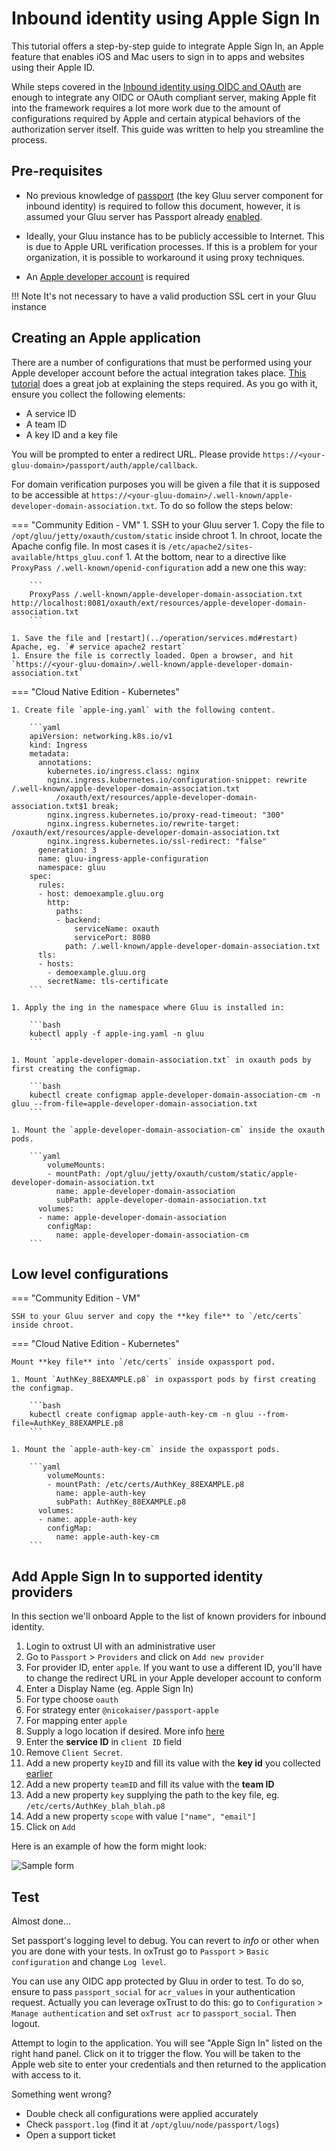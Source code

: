 # Inbound identity using Apple Sign In

This tutorial offers a step-by-step guide to integrate Apple Sign In, an Apple feature that enables iOS and Mac users to sign in to apps and websites using their Apple ID.

While steps covered in the [Inbound identity using OIDC and OAuth](../authn-guide/inbound-oauth-passport.md) are enough to integrate any OIDC or OAuth compliant server, making Apple fit into the framework requires a lot more work due to the amount of configurations required by Apple and certain atypical behaviors of the authorization server itself. This guide was written to help you streamline the process.

## Pre-requisites

- No previous knowledge of [passport](../authn-guide/passport.md) (the key Gluu server component for inbound identity) is required to follow this document, however, it is assumed your Gluu server has Passport already [enabled](../authn-guide/inbound-oauth-passport.md#enable-passport).

- Ideally, your Gluu instance has to be publicly accessible to Internet. This is due to Apple URL verification processes. If this is a problem for your organization, it is possible to workaround it using proxy techniques. 

- An [Apple developer account](https://developer.apple.com/programs/enroll/) is required

!!! Note
    It's not necessary to have a valid production SSL cert in your Gluu instance
    
## Creating an Apple application

There are a number of configurations that must be performed using your Apple developer account before the actual integration takes place. [This tutorial](https://github.com/ananay/apple-auth/blob/master/SETUP.md) does a great job at explaining the steps required. As you go with it, ensure you collect the following elements:

- A service ID
- A team ID
- A key ID and a key file 

You will be prompted to enter a redirect URL. Please provide `https://<your-gluu-domain>/passport/auth/apple/callback`.

For domain verification purposes you will be given a file that it is supposed to be accessible at `https://<your-gluu-domain>/.well-known/apple-developer-domain-association.txt`. To do so follow the steps below:

=== "Community Edition - VM"
    1. SSH to your Gluu server
    1. Copy the file to `/opt/gluu/jetty/oxauth/custom/static` inside chroot
    1. In chroot, locate the Apache config file. In most cases it is `/etc/apache2/sites-available/https_gluu.conf`
    1. At the bottom, near to a directive like `ProxyPass /.well-known/openid-configuration` add a new one this way:
    
        ```
        ProxyPass /.well-known/apple-developer-domain-association.txt http://localhost:8081/oxauth/ext/resources/apple-developer-domain-association.txt
        ```
    
    1. Save the file and [restart](../operation/services.md#restart) Apache, eg. `# service apache2 restart`
    1. Ensure the file is correctly loaded. Open a browser, and hit `https://<your-gluu-domain>/.well-known/apple-developer-domain-association.txt`

=== "Cloud Native Edition - Kubernetes"

    1. Create file `apple-ing.yaml` with the following content.
    
        ```yaml
        apiVersion: networking.k8s.io/v1
        kind: Ingress
        metadata:
          annotations:
            kubernetes.io/ingress.class: nginx
            nginx.ingress.kubernetes.io/configuration-snippet: rewrite /.well-known/apple-developer-domain-association.txt
              /oxauth/ext/resources/apple-developer-domain-association.txt$1 break;
            nginx.ingress.kubernetes.io/proxy-read-timeout: "300"
            nginx.ingress.kubernetes.io/rewrite-target: /oxauth/ext/resources/apple-developer-domain-association.txt
            nginx.ingress.kubernetes.io/ssl-redirect: "false"
          generation: 3
          name: gluu-ingress-apple-configuration
          namespace: gluu
        spec:
          rules:
          - host: demoexample.gluu.org
            http:
              paths:
              - backend:
                  serviceName: oxauth
                  servicePort: 8080
                path: /.well-known/apple-developer-domain-association.txt
          tls:
          - hosts:
            - demoexample.gluu.org
            secretName: tls-certificate
        ```
    
    1. Apply the ing in the namespace where Gluu is installed in:
    
        ```bash
        kubectl apply -f apple-ing.yaml -n gluu
        ```
    
    1. Mount `apple-developer-domain-association.txt` in oxauth pods by first creating the configmap.
    
        ```bash
        kubectl create configmap apple-developer-domain-association-cm -n gluu --from-file=apple-developer-domain-association.txt
        ```
        
    1. Mount the `apple-developer-domain-association-cm` inside the oxauth pods.
    
        ```yaml
            volumeMounts:
            - mountPath: /opt/gluu/jetty/oxauth/custom/static/apple-developer-domain-association.txt
              name: apple-developer-domain-association
              subPath: apple-developer-domain-association.txt                
          volumes: 
          - name: apple-developer-domain-association
            configMap:
              name: apple-developer-domain-association-cm 
        ```

## Low level configurations

=== "Community Edition - VM"

    SSH to your Gluu server and copy the **key file** to `/etc/certs` inside chroot.     

=== "Cloud Native Edition - Kubernetes"

    Mount **key file** into `/etc/certs` inside oxpassport pod.
    
    1. Mount `AuthKey_88EXAMPLE.p8` in oxpassport pods by first creating the configmap.
    
        ```bash
        kubectl create configmap apple-auth-key-cm -n gluu --from-file=AuthKey_88EXAMPLE.p8
        ```
        
    1. Mount the `apple-auth-key-cm` inside the oxpassport pods.
    
        ```yaml
            volumeMounts:
            - mountPath: /etc/certs/AuthKey_88EXAMPLE.p8
              name: apple-auth-key
              subPath: AuthKey_88EXAMPLE.p8                
          volumes: 
          - name: apple-auth-key
            configMap:
              name: apple-auth-key-cm
        ```
        
## Add Apple Sign In to supported identity providers

In this section we'll onboard Apple to the list of known providers for inbound identity.

1. Login to oxtrust UI with an administrative user
1. Go to `Passport` > `Providers` and click on `Add new provider`
1. For provider ID, enter `apple`. If you want to use a different ID, you'll have to change the redirect URL in your Apple developer account to conform
1. Enter a Display Name (eg. Apple Sign In)
1. For type choose `oauth`
1. For strategy enter `@nicokaiser/passport-apple`
1. For mapping enter `apple`
1. Supply a logo location if desired. More info [here](../authn-guide/passport.md#about-logo-images)
1. Enter the **service ID** in `client ID` field
1. Remove `Client Secret`.
1. Add a new property `keyID` and fill its value with the **key id** you collected [earlier](#creating-an-apple-application)
1. Add a new property `teamID` and fill its value with the **team ID**
1. Add a new property `key` supplying the path to the key file, eg. `/etc/certs/AuthKey_blah_blah.p8`
1. Add a new property `scope` with value `["name", "email"]`
1. Click on `Add`

Here is an example of how the form might look:

![Sample form](../img/user-authn/passport/sample-apple-form.png)

## Test

Almost done...

Set passport's logging level to debug. You can revert to *info* or other when you are done with your tests. In oxTrust go to `Passport` > `Basic configuration` and change `Log level`.

You can use any OIDC app protected by Gluu in order to test. To do so, ensure to pass `passport_social` for `acr_values` in your authentication request. Actually you can leverage oxTrust to do this: go to `Configuration` > `Manage authentication` and set `oxTrust acr` to `passport_social`. Then logout.

Attempt to login to the application. You will see "Apple Sign In" listed on the right hand panel. Click on it to trigger the flow. You will be taken to the Apple web site to enter your credentials and then returned to the application with access to it.

Something went wrong?

- Double check all configurations were applied accurately
- Check `passport.log` (find it at `/opt/gluu/node/passport/logs`)
- Open a support ticket
